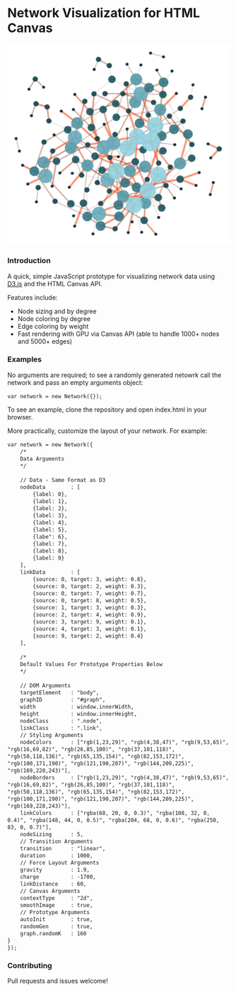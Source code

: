 # Network Visualization for HTML Canvas

![Network Visualization Example](https://github.com/greenstick/d3-canvas-network/blob/master/img/network-example.png)

### Introduction
A quick, simple JavaScript prototype for visualizing network data using [D3.js](http://d3js.org) and the HTML Canvas API. 

Features include:
* Node sizing and by degree
* Node coloring by degree
* Edge coloring by weight
* Fast rendering with GPU via Canvas API (able to handle 1000+ nodes and 5000+ edges)


### Examples
No arguments are required; to see a randomly generated netowrk call the network and pass an empty arguments object:
```
var network = new Network({});
```

To see an example, clone the repository and open index.html in your browser.

More practically, customize the layout of your network. For example:
```
var network = new Network({
	/*
	Data Arguments
	*/

	// Data - Same Format as D3
	nodeData 		: [
		{label: 0},
		{label: 1},
		{label: 2},
		{label: 3},
		{label: 4},
		{label: 5},
		{labe": 6},
		{label: 7},
		{label: 8},
		{label: 9}
	],
	linkData 		: [
		{source: 0, target: 3, weight: 0.8},
		{source: 0, target: 2, weight: 0.3},
		{source: 0, target: 7, weight: 0.7},
		{source: 0, target: 8, weight: 0.5},
		{source: 1, target: 3, weight: 0.3},
		{source: 2, target: 4, weight: 0.9},
		{source: 3, target: 9, weight: 0.1},
		{source: 4, target: 3, weight: 0.1},
		{source: 9, target: 2, weight: 0.4}
	],

	/*
	Default Values For Prototype Properties Below
	*/

	// DOM Arguments
	targetElement  	: "body",
	graphID 		: "#graph",
	width 			: window.innerWidth,
	height 			: window.innerHeight,
	nodeClass 		: ".node",
	linkClass 		: ".link",
	// Styling Arguments
	nodeColors 		: ["rgb(1,23,29)", "rgb(4,38,47)", "rgb(9,53,65)", "rgb(16,69,82)", "rgb(26,85,100)", "rgb(37,101,118)", "rgb(50,118,136)", "rgb(65,135,154)", "rgb(82,153,172)", "rgb(100,171,190)", "rgb(121,190,207)", "rgb(144,209,225)", "rgb(169,228,243)"],
	nodeBorders 	: ["rgb(1,23,29)", "rgb(4,38,47)", "rgb(9,53,65)", "rgb(16,69,82)", "rgb(26,85,100)", "rgb(37,101,118)", "rgb(50,118,136)", "rgb(65,135,154)", "rgb(82,153,172)", "rgb(100,171,190)", "rgb(121,190,207)", "rgb(144,209,225)", "rgb(169,228,243)"],
	linkColors 		: ["rgba(68, 20, 0, 0.3)", "rgba(108, 32, 0, 0.4)", "rgba(148, 44, 0, 0.5)", "rgba(204, 68, 0, 0.6)", "rgba(250, 83, 0, 0.7)"],
	nodeSizing 		: 5,
	// Transition Arguments
	transition 		: "linear",
	duration 		: 1000,
	// Force Layout Arguments
	gravity 		: 1.9,
	charge 			: -1700,
	linkDistance 	: 60,
	// Canvas Arguments
	contextType 	: "2d",
	smoothImage 	: true,
	// Prototype Arguments
	autoInit 		: true,
	randomGen 		: true,
	graph.randomK 	: 160
}
});
```

### Contributing
Pull requests and issues welcome!

